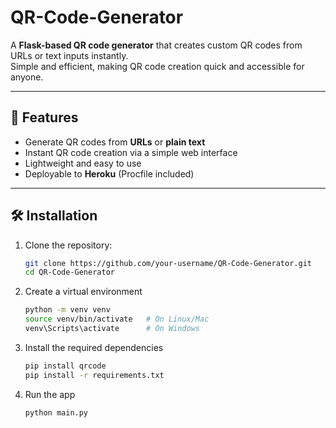 # QR-Code-Generator

A **Flask-based QR code generator** that creates custom QR codes from URLs or text inputs instantly.  
Simple and efficient, making QR code creation quick and accessible for anyone.

---

## 🚀 Features
- Generate QR codes from **URLs** or **plain text**
- Instant QR code creation via a simple web interface
- Lightweight and easy to use
- Deployable to **Heroku** (Procfile included)

---

## 🛠️ Installation

1. Clone the repository:
   ```bash
   git clone https://github.com/your-username/QR-Code-Generator.git
   cd QR-Code-Generator

2. Create a virtual environment
   ```bash
   python -m venv venv
   source venv/bin/activate   # On Linux/Mac
   venv\Scripts\activate      # On Windows

3. Install the required dependencies
   ```bash
   pip install qrcode
   pip install -r requirements.txt

4. Run the app
   ```bash
   python main.py

  
